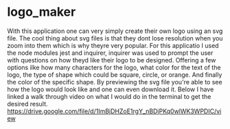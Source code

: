 # logo_maker
With this application one can very simply create their own logo using an svg file. The cool thing about svg files is that they dont lose resolution when you zoom into them which is why theyre very popular. For this applicatio I used the node modules jest and inquirer, inquirer was used to prompt the user with questions on how theyd like their logo to be designed. Offering a few options ilke how many characters for the logo, what color for the text of the logo, the type of shape which could be square, circle, or orange. And finally the color of the specific shape. By previewing the svg file you're able to see how the logo would look like and one can even download it.  Below I have linked a walk through video on what I would do in the terminal to get the desired result. 
https://drive.google.com/file/d/1ImBjDHZoE1rgY_nBDjPKq0wlWK3WPDIC/view
